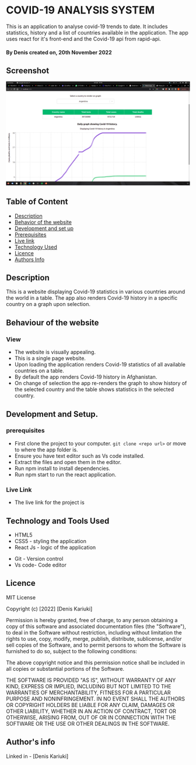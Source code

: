 # COVID-19 ANALYSIS SYSTEM

This is an application to analyse covid-19 trends to date. It includes statistics, history and a list of countries available in the application. The app uses react for it's front-end and the Covid-19 api from rapid-api.

#### By **Denis** created on, 20th November 2022

## Screenshot
   ![image](./src/images/app-screenshot.png)


## Table of Content

- [Description](#description)
- [Behavior of the website](#siteBehavior)
- [Development and set up](#setUp)
- [Prerequisites](#Prerequisites)
- [Live link](#Live-Link)
- [Technology Used](#technology-Used)
- [Licence](#licence)
- [Authors Info](#Authors-info)

## Description

This is a website displaying Covid-19 statistics in various countries around the world in a table. The app also renders Covid-19 history in a specific country on a graph upon selection.


## Behaviour of the website
### View
+ The website is visually appealing.
+ This is a single page website.
+ Upon loading the application renders Covid-19 statistics of all available countries on a table.
+ By default the app renders Covid-19 history in Afghanistan.
+ On change of selection the app re-renders the graph to show history of the selected country and the table shows statistics in the selected country.


## Development and Setup.

### prerequisites
+ First clone the project to your computer. ```git clone <repo url>``` or move to where the app folder is.
+ Ensure you have text editor such as Vs code installed.
+ Extract the files and open them in the editor.
+ Run npm install to install dependencies.
+ Run npm start to run the react application.


### Live Link
* The live link for the project is 

## Technology and Tools Used

+ HTML5
+ CSS5 - styling the application
+ React Js - logic of the application
- Git - Version control
- Vs code- Code editor


## Licence
MIT License

Copyright (c) [2022] [Denis Kariuki]

Permission is hereby granted, free of charge, to any person obtaining a copy
of this software and associated documentation files (the "Software"), to deal
in the Software without restriction, including without limitation the rights
to use, copy, modify, merge, publish, distribute, sublicense, and/or sell
copies of the Software, and to permit persons to whom the Software is
furnished to do so, subject to the following conditions:

The above copyright notice and this permission notice shall be included in all
copies or substantial portions of the Software.

THE SOFTWARE IS PROVIDED "AS IS", WITHOUT WARRANTY OF ANY KIND, EXPRESS OR
IMPLIED, INCLUDING BUT NOT LIMITED TO THE WARRANTIES OF MERCHANTABILITY,
FITNESS FOR A PARTICULAR PURPOSE AND NONINFRINGEMENT. IN NO EVENT SHALL THE
AUTHORS OR COPYRIGHT HOLDERS BE LIABLE FOR ANY CLAIM, DAMAGES OR OTHER
LIABILITY, WHETHER IN AN ACTION OF CONTRACT, TORT OR OTHERWISE, ARISING FROM,
OUT OF OR IN CONNECTION WITH THE SOFTWARE OR THE USE OR OTHER DEALINGS IN THE
SOFTWARE.

## Author's info
Linked in - [Denis Kariuki]